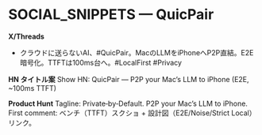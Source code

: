 # SOCIAL_SNIPPETS — QuicPair

**X/Threads**
- クラウドに送らないAI、#QuicPair。MacのLLMをiPhoneへP2P直結。E2E暗号化。TTFTは100ms台へ。#LocalFirst #Privacy

**HN タイトル案**
Show HN: QuicPair — P2P your Mac’s LLM to iPhone (E2E, ~100ms TTFT)

**Product Hunt**
Tagline: Private‑by‑Default. P2P your Mac’s LLM to iPhone.
First comment: ベンチ（TTFT）スクショ + 設計図（E2E/Noise/Strict Local）リンク。
